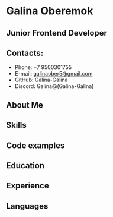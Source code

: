 # Galina Oberemok


## Junior Frontend Developer


## Contacts:
* Phone: +7 9500301755
* E-mail: galinaober5@gmail.com
* GitHub: Galina-Galina
* Discord: Galina@(Galina-Galina)


## About Me


## Skills


## Code examples


## Education


## Experience


## Languages

